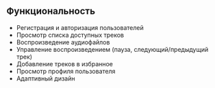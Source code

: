 ## Функциональность

- Регистрация и авторизация пользователей
- Просмотр списка доступных треков
- Воспроизведение аудиофайлов
- Управление воспроизведением (пауза, следующий/предыдущий трек)
- Добавление треков в избранное
- Просмотр профиля пользователя
- Адаптивный дизайн
